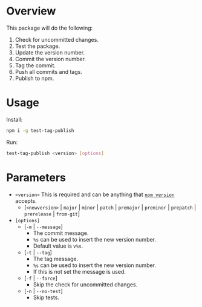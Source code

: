 # Overview

This package will do the following:

1.  Check for uncommitted changes.
2.  Test the package.
3.  Update the version number.
4.  Commit the version number.
5.  Tag the commit.
6.  Push all commits and tags.
7.  Publish to npm.

# Usage

Install:

```sh
npm i -g test-tag-publish
```

Run:

```sh
test-tag-publish <version> [options]
```

# Parameters

*   `<version>` This is required and can be anything that [`npm version`](https://docs.npmjs.com/cli/version) accepts.
    *   \[`<newversion>` | `major` | `minor` | `patch` | `premajor` | `preminor` | `prepatch` | `prerelease` | `from-git`]
*   `[options]`
    *   \[`-m` | `--message`]
        *   The commit message.
        *   `%s` can be used to insert the new version number.
        *   Default value is `v%s`.
    *   \[`-t` | `--tag`]
        *   The tag message.
        *   `%s` can be used to insert the new version number.
        *   If this is not set the message is used.
    *   \[`-f` | `--force`]
        *   Skip the check for uncommitted changes.
    *   \[`-n` | `--no-test`]
        *   Skip tests.
